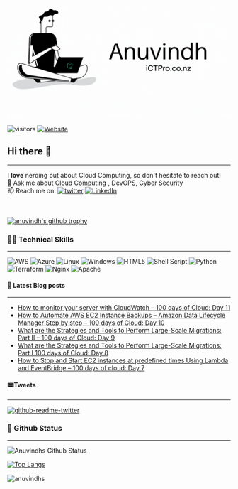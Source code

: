 

<p align=”center”>
<img width=”200" height=”200" src=./assets/banner5.gif alt=”my banner”>
</p>

![visitors](https://visitor-badge.glitch.me/badge?page_id=anuvindhs)  [![Website](https://img.shields.io/website?label=Community&up_message=ictpro.co.nz&url=https%3A%2F%2Fictpro.co.nz)](https://ictpro.co.nz)


## Hi there 👋
----
I **love** nerding out about Cloud Computing, so don't hesitate to reach out!</br>
💬 Ask me about Cloud Computing , DevOPS, Cyber Security </br>
📫 Reach me on: [![twitter](https://img.shields.io/badge/twitter-1DA1F2?style=for-the-badge&logo=twitter&logoColor=white)](https://twitter.com/anuvindhs)  [![LinkedIn](https://img.shields.io/badge/linkedin-%230077B5.svg?style=for-the-badge&logo=linkedin&logoColor=white)](https://whttps//www.linkedin.com/in/anuvindhs)

</br>

[![anuvindh's github trophy](https://github-profile-trophy.vercel.app/?username=anuvindhs&row=1)](https://github.com/anuvindhs/)

###  👨‍💻 Technical Skills
------
![AWS](https://img.shields.io/badge/AWS-%23FF9900.svg?style=for-the-badge&logo=amazon-aws&logoColor=white) ![Azure](https://img.shields.io/badge/azure-%230072C6.svg?style=for-the-badge&logo=microsoftazure&logoColor=white) ![Linux](https://img.shields.io/badge/Linux-FCC624?style=for-the-badge&logo=linux&logoColor=black) ![Windows](https://img.shields.io/badge/Windows-0078D6?style=for-the-badge&logo=windows&logoColor=white) ![HTML5](https://img.shields.io/badge/html5-%23E34F26.svg?style=for-the-badge&logo=html5&logoColor=white) ![Shell Script](https://img.shields.io/badge/shell_script-%23121011.svg?style=for-the-badge&logo=gnu-bash&logoColor=white) ![Python](https://img.shields.io/badge/python-3670A0?style=for-the-badge&logo=python&logoColor=ffdd54) ![Terraform](https://img.shields.io/badge/terraform-%235835CC.svg?style=for-the-badge&logo=terraform&logoColor=white) ![Nginx](https://img.shields.io/badge/nginx-%23009639.svg?style=for-the-badge&logo=nginx&logoColor=white)  ![Apache](https://img.shields.io/badge/apache-%23D42029.svg?style=for-the-badge&logo=apache&logoColor=white) 



#### 📘 Latest Blog posts
----
<!-- BLOG-POST-LIST:START -->
- [How to monitor your server with CloudWatch – 100 days of Cloud: Day 11](https://ictpro.co.nz/how-to-monitor-your-server-with-cloudwatch-100-days-of-cloud-day-11/?utm_source=rss&utm_medium=rss&utm_campaign=how-to-monitor-your-server-with-cloudwatch-100-days-of-cloud-day-11)
- [How to Automate AWS EC2 Instance Backups – Amazon Data Lifecycle Manager Step by step – 100 days of Cloud: Day 10](https://ictpro.co.nz/how-to-automate-aws-ec2-instance-backups-amazon-data-lifecycle-manager-step-by-step/?utm_source=rss&utm_medium=rss&utm_campaign=how-to-automate-aws-ec2-instance-backups-amazon-data-lifecycle-manager-step-by-step)
- [What are the Strategies and Tools to Perform Large-Scale Migrations: Part II – 100 days of Cloud: Day 9](https://ictpro.co.nz/what-are-the-strategies-and-tools-to-perform-large-scale-migrations-part-ii-100-days-of-cloud-day-9/?utm_source=rss&utm_medium=rss&utm_campaign=what-are-the-strategies-and-tools-to-perform-large-scale-migrations-part-ii-100-days-of-cloud-day-9)
- [What are the Strategies and Tools to Perform Large-Scale Migrations: Part I 100 days of Cloud: Day 8](https://ictpro.co.nz/what-are-the-strategies-and-tools-to-perform-large-scale-migrations-part-i/?utm_source=rss&utm_medium=rss&utm_campaign=what-are-the-strategies-and-tools-to-perform-large-scale-migrations-part-i)
- [How to Stop and Start EC2 instances at predefined times Using Lambda and EventBridge – 100 days of cloud: Day 7](https://ictpro.co.nz/how-to-stop-and-start-ec2-instances-at-predefined-times-using-lambda-and-eventbridge-100-days-of-cloud-day-7/?utm_source=rss&utm_medium=rss&utm_campaign=how-to-stop-and-start-ec2-instances-at-predefined-times-using-lambda-and-eventbridge-100-days-of-cloud-day-7)
<!-- BLOG-POST-LIST:END --> 

#### 📟Tweets
----
[![github-readme-twitter](https://github-readme-twitter.gazf.vercel.app/api?id=anuvindhs)](https://twitter.com/anuvindhs/)


### 📝 Github Status
--------------


![Anuvindhs Github Status](https://github-readme-stats.vercel.app/api?username=anuvindhs&hide=contribs,prs&show_icons=true&theme=dar)

[![Top Langs](https://github-readme-stats.vercel.app/api/top-langs/?username=anuvindhs&layout=compact&theme=dar)](https://github.com/anuvindhs)

<p><img align="center" src="https://github-readme-streak-stats.herokuapp.com/?user=anuvindhs&" alt="anuvindhs" /></p>
<figure class="video_container">
